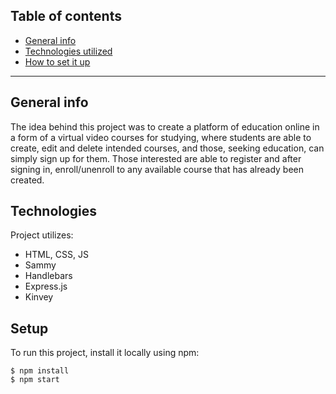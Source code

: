 ## Table of contents
* [General info](#general-info)
* [Technologies utilized](#technologies)
* [How to set it up](#setup)
___

## General info
The idea behind this project was to create a platform of education online in a form of a virtual video courses for studying, 
where students are able to create, edit and delete intended courses, and those, seeking education, can simply sign up for them.
Those interested are able to register and after signing in, enroll/unenroll to any available course that has already been created.

## Technologies

Project utilizes:
* HTML, CSS, JS
* Sammy
* Handlebars
* Express.js
* Kinvey

## Setup
To run this project, install it locally using npm:

```
$ npm install
$ npm start

```
